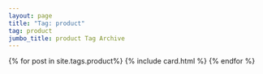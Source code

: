 ```yaml
---
layout: page
title: "Tag: product"
tag: product
jumbo_title: product Tag Archive
---
```

<div class="row">
{% for post in site.tags.product%}
{% include card.html %}
{% endfor %}
</div>